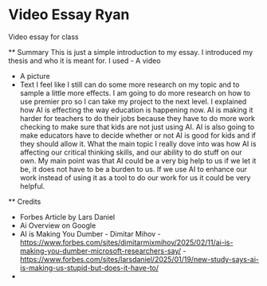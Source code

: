 # Video Essay Ryan
 Video essay for class

** Summary
 This is just a simple introduction to my essay. I introduced my thesis and who it is meant for.
I used - A video
- A picture
- Text
I feel like I still can do some more research on my topic and to sample a little more effects. 
I am going to do more research on how to use premier pro so I can take my project to the next level. I explained how AI is effecting the way education is happening now. AI is making it harder for teachers to do their jobs because they have to do more work checking to make sure that kids are not just using AI. AI is also going to make educators have to decide whether or not AI is good for kids and if they should allow it. What the main topic I really dove into was how AI is affecting our critical thinking skills, and our ability to do stuff on our own. My main point was that AI could be a very big help to us if we let it be, it does not have to be a burden to us. If we use AI to enhance our work instead of using it as a tool to do our work for us it could be very helpful.

** Credits
- Forbes Article by Lars Daniel
- Ai Overview on Google
- AI is Making You Dumber - Dimitar Mihov
-https://www.forbes.com/sites/dimitarmixmihov/2025/02/11/ai-is-making-you-dumber-microsoft-researchers-say/
-https://www.forbes.com/sites/larsdaniel/2025/01/19/new-study-says-ai-is-making-us-stupid-but-does-it-have-to/
-